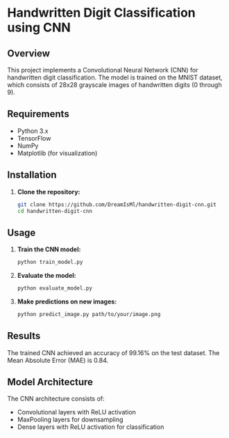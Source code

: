 # Handwritten Digit Classification using CNN

## Overview

This project implements a Convolutional Neural Network (CNN) for handwritten digit classification. The model is trained on the MNIST dataset, which consists of 28x28 grayscale images of handwritten digits (0 through 9).

## Requirements

- Python 3.x
- TensorFlow
- NumPy
- Matplotlib (for visualization)

## Installation

1. **Clone the repository:**

    ```bash
    git clone https://github.com/DreamIsMl/handwritten-digit-cnn.git
    cd handwritten-digit-cnn
    ```


## Usage

1. **Train the CNN model:**

    ```bash
    python train_model.py
    ```

2. **Evaluate the model:**

    ```bash
    python evaluate_model.py
    ```

3. **Make predictions on new images:**

    ```bash
    python predict_image.py path/to/your/image.png
    ```

## Results

The trained CNN achieved an accuracy of 99.16% on the test dataset. The Mean Absolute Error (MAE) is 0.84.

## Model Architecture

The CNN architecture consists of:

- Convolutional layers with ReLU activation
- MaxPooling layers for downsampling
- Dense layers with ReLU activation for classification


